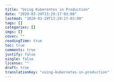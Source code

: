 ```yaml
---
title: "Using Kuberentes in Production"
date: "2020-03-29T13:29:17-03:00"
lastmod: "2020-03-29T13:29:17-03:00"
tags: []
categories: []
imgs: []
cover: ""
readingTime: true
toc: true
comments: true
justify: false
single: false
license: ""
draft: true
translationKey: "using-kubernetes-in-production"
---
```

